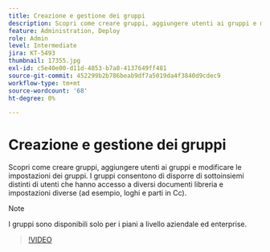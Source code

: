 ```yaml
---
title: Creazione e gestione dei gruppi
description: Scopri come creare gruppi, aggiungere utenti ai gruppi e modificare le impostazioni dei gruppi
feature: Administration, Deploy
role: Admin
level: Intermediate
jira: KT-5493
thumbnail: 17355.jpg
exl-id: c5e40e00-d11d-4853-b7a8-4137649ff481
source-git-commit: 452299b2b786beab9df7a5019da4f3840d9cdec9
workflow-type: tm+mt
source-wordcount: '68'
ht-degree: 0%

---
```


# Creazione e gestione dei gruppi

Scopri come creare gruppi, aggiungere utenti ai gruppi e modificare le impostazioni dei gruppi. I gruppi consentono di disporre di sottoinsiemi distinti di utenti che hanno accesso a diversi documenti libreria e impostazioni diverse (ad esempio, loghi e parti in Cc).

>[!NOTE]
>
>I gruppi sono disponibili solo per i piani a livello aziendale ed enterprise.

>[!VIDEO](https://video.tv.adobe.com/v/344682?quality=12&learn=on&hidetitle=true)
